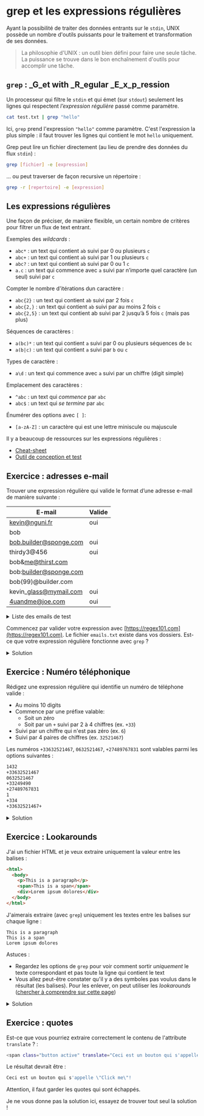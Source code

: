 # grep et les expressions régulières

Ayant la possibilité de traiter des données entrants sur le `stdin`, UNIX possède un nombre d'outils puissants pour le traitement et transformation de ses données.

> La philosophie d'UNIX : un outil bien défini pour faire une seule tâche. La puissance se trouve dans le bon enchaînement d'outils pour accomplir une tâche.

## `grep` : _G_et with _R_egular _E_x_p_ression

Un processeur qui filtre le `stdin` et qui émet (sur `stdout`) seulement les lignes qui respectent _l’expression régulière_ passé comme paramètre.

```bash
cat test.txt | grep "hello"
```

Ici, `grep` prend l'expression `"hello"` comme paramètre. C'est l'expression la plus simple : il faut trouver les lignes qui contient le mot `hello` uniquement.

Grep peut lire un fichier directement (au lieu de prendre des données du flux `stdin`) :

```bash
grep [fichier] -e [expression]
```

... ou peut traverser de façon recursive un répertoire :

```bash
grep -r [repertoire] -e [expression]
```

## Les expressions régulières

Une façon de préciser, de manière flexible, un certain nombre de critères pour filtrer un flux de text entrant.

Exemples des _wildcards_ :

* `abc*` : un text qui contient `ab` suivi par 0 ou plusieurs `c`
* `abc+` : un text qui contient `ab` suivi par 1 ou plusieurs `c`
* `abc?` : un text qui contient `ab` suivi par 0 ou 1 `c`
* `a.c` : un text qui commence avec `a` suivi par n’importe quel caractère (un seul) suivi par `c`

Compter le nombre d'itérations dun caractère :

* `abc{2}` : un text qui contient `ab` suivi par 2 fois `c`
* `abc{2,}` : un text qui contient `ab` suivi par au moins 2 fois `c`
* `abc{2,5}` : un text qui contient ab suivi par 2 jusqu’à 5 fois `c` (mais pas plus)

Séquences de caractères :

* `a(bc)*` : un text qui contient `a` suivi par 0 ou plusieurs séquences de `bc`
* `a(b|c)` : un text qui contient `a` suivi par `b` ou `c`

Types de caractère :

* `a\d` : un text qui commence avec `a` suivi par un chiffre (digit simple)

Emplacement des caractères :

* `^abc` : un text qui _commence_ par `abc`
* `abc$` : un text qui _se termine_ par `abc`

Énumérer des options avec `[ ]`:

* `[a-zA-Z]` : un caractère qui est une lettre miniscule ou majuscule

Il y a beaucoup de ressources sur les expressions régulières :

* [Cheat-sheet](https://medium.com/factory-mind/regex-tutorial-a-simple-cheatsheet-by-examples-649dc1c3f285)
* [Outil de conception et test](https://regex101.com)

## Exercice : adresses e-mail

Trouver une expression régulière qui valide le format d’une adresse e-mail de manière suivante :

| E-mail                  | Valide |
| ----------------------- | ------ |
| kevin@nguni.fr          | oui    |
| bob                     |        |
| bob.builder@sponge.com  | oui    |
| thirdy3@456             | oui    |
| bob\&me@thirst.com      |        |
| bob:builder@sponge.com  |        |
| bob(99)@builder.com     |        |
| kevin\_glass@mymail.com | oui    |
| 4uandme@joe.com         | oui    |

<details>

<summary>Liste des emails de test</summary>

```
kevin@nguni.fr
bob
bob.builder@sponge.com
thirdy3@456
bob&me@thirst.com
bob:builder@sponge.com
bob(99)@builder.com
kevin_glass@mymail.com
4uandme@joe.com
```

</details>

Commencez par valider votre expression avec [https://regex101.com](https://regex101.com). Le fichier `emails.txt` existe dans vos dossiers. Est-ce que votre expression régulière fonctionne avec `grep` ?

<details>

<summary>Solution</summary>

Une solution est potentiellement :

```
[a-zA-Z\.0-9_]+@[a-zA-Z\.0-9_]+
```

Attention, par contre, le suivant ne fonctionne pas avec `grep` :

```bash
cat emails.txt | grep "[a-zA-Z\.0-9_]+@[a-zA-Z\.0-9_]+"
```

Pourquoi ? Grep a different parfums, et par défaut la version POSIX ne traite pas des caractères comme `[` et `]`

Extended grep :

```bash
grep -E "[a-zA-Z\.0-9_]+@[a-zA-Z\.0-9_]+"
```

* Support pour les opérateurs `[` et `]`

Perl grep :

```bash
grep -P "^[\w\d\.]+@[\w\d\.]+"
```

* Plus de support pour les opérateurs genre `\w` et `\d`

</details>

## Exercice : Numéro téléphonique

Rédigez une expression régulière qui identifie un numéro de téléphone valide :

* Au moins 10 digits
* Commence par une préfixe valable:
  * Soit un zéro
  * Soit par un `+` suivi par 2 à 4 chiffres (ex. `+33`)
* Suivi par un chiffre qui n'est pas zéro (ex. `6`)
* Suivi par 4 paires de chiffres (ex. `32521467`)

Les numéros `+33632521467`, `0632521467`, `+27489767831` sont valables parmi les options suivantes :

```bash
1432
+33632521467
0632521467
+33249490
+27489767831
1
+334
+33632521467+
```

<details>

<summary>Solution</summary>

Une solution est potentiellement :

```bash
^(((\+)\d{2,4})|[0])[1-9](\d{2}){4}$
```

* Commencez par (`^`) :
  * Soit un plus suivi par 2 à 4 caractères `(\+)\d{2,4}`
  * ou : `|`
  * un zéro : \[0]
* Un seul chiffre (pas zéro): \[1-9]
* 4 paires de 2 chiffres:
  * 2 chiffres: `\d{2}`
  * 2 chiffres fois quatre : `(\d{2}){4}`
* Terminer la ligne par les chiffres et rien d'autre : `$`

</details>

## Exercice : Lookarounds

J'ai un fichier HTML et je veux extraire uniquement la valeur entre les balises :

```html
<html>
  <body>
    <p>This is a paragraph</p>
    <span>This is a span</span>
    <div>Lorem ipsum dolores</div>
  </body>
</html>
```

J'aimerais extraire (avec `grep`) uniquement les textes entre les balises sur chaque ligne :

```
This is a paragraph
This is a span
Lorem ipsum dolores
```

Astuces :

* Regardez les options de `grep` pour voir comment sortir _uniquement_ le texte correspondant et pas toute la ligne qui contient le text
* Vous allez peut-être constater qu'il y a des symboles pas voulus dans le résultat (les balises). Pour les enlever, on peut utiliser les _lookarounds_ ([chercher à comprendre sur cette page](https://learn.microsoft.com/fr-fr/dotnet/standard/base-types/regular-expression-language-quick-reference))

<details>

<summary>Solution</summary>

Au départ on peut dire qu'on va chercher les caractères `>` et `</`. Normalement on éxtrait seulement les lignes avec ces 2 patterns :

```bash
>(.*)<\/
```

Si on essaye avec `grep` :

```bash
hetic@527edcda5f70:~$ cat index.html | grep -P ">(.*)<\/"
    <p>This is a paragraph</p>
    <span>This is a span</span>
    <p>Lorem ipsum dolores</p>
```

On voit qu'on affiche toute la ligne, on veut voir que la partie de texte qui corresponde à notre regex.

Ajoutez l'option `-o` :

```bash
hetic@527edcda5f70:~$ cat index.html | grep -oP ">(.*)<\/"
>This is a paragraph</
>This is a span</
>Lorem ipsum dolores</
```

Mieux ! Par contre, on voit que les balises sont toujours présents. Comment les exclure du résultat ?

Utilisez les _lookarounds_ :

* `(?<=>)` : Le caractère avant `(?<=` doit être un `>`
* `(?=</)` : Les caractères après `?=` doivent être `</`

Donc:

```bash
hetic@527edcda5f70:~$ cat index.html | grep -oP  "(?<=>)(.*)(?=<\/)"
This is a paragraph
This is a span
Lorem ipsum dolores
```

</details>

## Exercice : quotes

Est-ce que vous pourriez extraire correctement le contenu de l'attribute `translate` ? :

```bash
<span class="button active" translate="Ceci est un bouton qui s'appelle \"Click me\"!">
```

Le résultat devrait être :

```bash
Ceci est un bouton qui s'appelle \"Click me\"!
```

Attention, il faut garder les quotes qui sont échappés.

Je ne vous donne pas la solution ici, essayez de trouver tout seul la solution !
